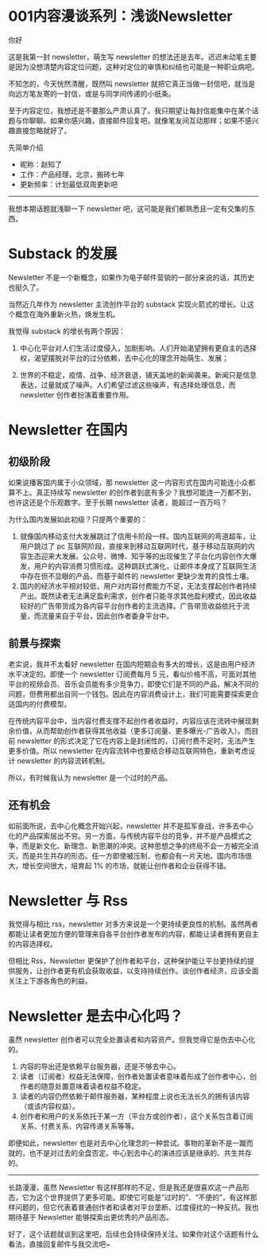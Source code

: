# 001内容漫谈系列：浅谈Newsletter
你好

这是我第一封 newsletter，萌生写 newsletter 的想法还是去年。迟迟未动笔主要是因为没想清楚内容定位问题，这种对定位的审慎和纠结也可能是一种职业病吧。

不知怎的，今天恍然清醒，既然叫 newsletter 就把它真正当做一封信吧，就当是向远方笔友寄的一封信，或是与同学间传递的小纸条。

至于内容定位，我想还是不要那么严肃认真了。我只期望让每封信能集中在某个话题与你聊聊。如果你感兴趣，直接邮件回复吧，就像笔友间互动那样；如果不感兴趣直接忽略就好了。

先简单介绍

-   昵称：赵知了
-   工作：产品经理，北京，搬砖七年
-   更新频率：计划最低双周更新吧

---

我想本期话题就浅聊一下 newsletter 吧，这可能是我们都熟悉且一定有交集的东西。

# Substack 的发展

Newsletter 不是一个新概念，如果作为电子邮件营销的一部分来说的话，其历史也挺久了。

当然近几年作为 newsletter 主流创作平台的 substack 实现火箭式的增长。让这个概念在海外重新火热，焕发生机。

我觉得 substack 的增长有两个原因：

1. 中心化平台对人们生活过度侵入，加剧影响。人们开始渴望拥有更自主的选择权，渴望摆脱对平台的过分依赖，去中心化的理念开始萌生、发展；

2. 世界的不稳定，疫情、战争、经济衰退，铺天盖地的新闻袭来。新闻只是信息表达，过量就成了噪声。人们希望过滤这些噪声，有选择处理信息，而 newsletter 创作者扮演着重要作用。

# Newsletter 在国内

## 初级阶段

如果说播客国内属于小众领域，那 newsletter 这一内容形式在国内可能连小众都算不上。真正持续写 newsletter 的创作者到底有多少？我想可能连一万都不到，也许这还是个乐观数字。至于长期 newsletter 读者，能超过一百万吗？

为什么国内发展如此初级？只提两个重要的：

1.  就像国内移动支付大发展跳过了信用卡阶段一样。国内互联网的弯道超车，让用户跳过了 pc 互联网阶段，直接来到移动互联网时代，基于移动互联网的内容生态迎来大发展。公众号、微博、知乎等的出现催生了平台化内容创作大爆发，用户的内容消费习惯形成。这种跳跃式演化，让邮件本身成了互联网生活中存在但不显眼的产品，而基于邮件的 newsletter 更缺少发育的良性土壤。
2.  国内的经济水平相对较低，用户对内容付费能力不足，无法支撑起创作者持续产出。既然读者无法满足盈利需求，创作者只能寻求其他盈利模式，因此收益较好的广告带货成为各内容平台创作者的主流选择。广告带货收益依托于流量，而流量来自于平台，因此创作者委身平台中。

## 前景与探索

老实说，我并不太看好 newsletter 在国内短期会有多大的增长，这是由用户经济水平决定的。即使一个 newsletter 订阅费每月 5 元，看似价格不高，可面对其他平台的视频会员、音乐会员能有多少竞争力，即使它们是不同的产品，解决不同的问题，但费用都出自同一个钱包。因此在内容消费设计上，我们可能需要探索更合适国内的付费模型。

在传统内容平台中，当内容付费支撑不起创作者收益时，内容应该在流转中展现剩余价值，从而帮助创作者获得其他收益（更多订阅量、更多曝光-广告收入）。而目前 newsletter 的形式决定了它在内容上是封闭性的，订阅付费不足时，无法产生更多价值。所以 newsletter 在内容流转中也要结合移动互联网特色，重新考虑设计 newsletter 的内容流转机制。

所以，有时候我认为 newsletter 是一个过时的产品。

## 还有机会

如前面所说，去中心化概念开始兴起，newsletter 并不是孤军奋战，许多去中心化的产品探索层出不穷。另一方面，与传统内容平台的竞争，并不是产品模式之争，而是新文化、新理念、新思潮的冲突。这种思想之争的终局不会一方被完全消灭，而是共生共存的形态。任一方即使被压制，也都会有一片天地。国内市场很大，增长空间很大，培育起 1% 的市场，就能让创作者和企业获得不错。

# Newsletter 与 Rss

我觉得与相比 rss，newsletter 对多方来说是一个更持续更良性的机制。虽然两者都能让读者更加方便的管理来自各平台创作者发布的内容，都能让读者拥有更自主的内容选择权。

但相比 Rss，Newsletter 更保护了创作者和平台，这种保护能让平台更持续的提供服务，让创作者更有机会获取收益，以支持持续创作。谈创作者经济，应该全面关注上下游各角色的利益。

# Newsletter 是去中心化吗？

虽然 newsletter 创作者可以完全处置读者和内容资产。但我觉得它是伪去中心化的。

1.  内容的导出还是依赖平台服务器，还是不够去中心。
2.  读者（订阅者）权益无法保障，创作者处置读者意味着形成了创作者中心，创作者的随意处置意味着读者权益不稳定。
3.  读者的内容仍然依赖于邮件服务器，某种程度上说也无法长久的拥有该内容（或该内容权益）。
4.  创作者和用户的关系依托于某一方（平台方或创作者），这个关系包含着订阅关系、付费关系、内容传递关系等等。

即便如此，newsletter 也是对去中心化理念的一种尝试。事物的革新不是一蹴而就的，也不是对过去的全盘否定。中心到去中心的演进应该是继承的、共生共存的。

---

长路漫漫，虽然 Newsletter 有这样那样的不足，但是我还是很喜欢这一产品形态，它为这个世界提供了更多可能。即使它可能是“过时的”、“不便的”，有这样那样问题的，但它代表着普通创作者和读者对平台垄断、过度侵扰的一种反抗。我也期待基于 Newsletter 能够探索出更优秀的产品形态。

好了，这个话题就谈到这里吧，后续也会持续保持关注。如果你对这个话题有什么看法，直接回复邮件与我交流吧~